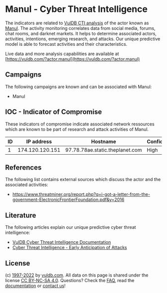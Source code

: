 # Manul - Cyber Threat Intelligence

The indicators are related to [VulDB CTI analysis](https://vuldb.com/?kb.cti) of the actor known as [Manul](https://vuldb.com/?actor.manul). The activity monitoring correlates data from social media, forums, chat rooms, and darknet markets. It helps to determine associated actors, activities, intentions, emerging research, and attacks. Our unique predictive model is able to forecast activities and their characteristics.

Live data and more analysis capabilities are available at [https://vuldb.com/?actor.manul](https://vuldb.com/?actor.manul)

## Campaigns

The following campaigns are known and can be associated with Manul:

* Manul

## IOC - Indicator of Compromise

These indicators of compromise indicate associated network ressources which are known to be part of research and attack activities of Manul.

ID | IP address | Hostname | Confidence
-- | ---------- | -------- | ----------
1 | 174.120.120.151 | 97.78.78ae.static.theplanet.com | High

## References

The following list contains external sources which discuss the actor and the associated activities:

* https://www.threatminer.org/report.php?q=i-got-a-letter-from-the-government-ElectronicFrontierFoundation.pdf&y=2016

## Literature

The following articles explain our unique predictive cyber threat intelligence:

* [VulDB Cyber Threat Intelligence Documentation](https://vuldb.com/?kb.cti)
* [Cyber Threat Intelligence - Early Anticipation of Attacks](https://www.scip.ch/en/?labs.20201022)

## License

(c) [1997-2022](https://vuldb.com/?kb.changelog) by [vuldb.com](https://vuldb.com/?kb.about). All data on this page is shared under the license [CC BY-NC-SA 4.0](https://creativecommons.org/licenses/by-nc-sa/4.0/). Questions? Check the [FAQ](https://vuldb.com/?kb.faq), read the [documentation](https://vuldb.com/?kb) or [contact us](https://vuldb.com/?contact)!
